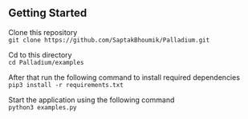 ## Getting Started
Clone this repository<br>
```git clone https://github.com/SaptakBhoumik/Palladium.git```

Cd to this directory<br>
```cd Palladium/examples```

After that run the following command to install required dependencies<br>
```pip3 install -r requirements.txt```

Start the application using the following command<br>
```python3 examples.py```
